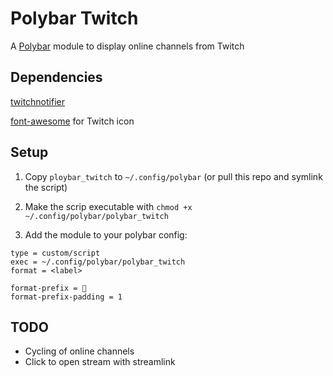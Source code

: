 # Polybar Twitch

A [Polybar](https://github.com/jaagr/polybar) module to display online channels from Twitch


## Dependencies

[twitchnotifier](https://github.com/GiedriusS/TwitchNotifier)

[font-awesome](https://fontawesome.com/) for Twitch icon

## Setup

1. Copy `ploybar_twitch` to `~/.config/polybar` (or pull this repo and symlink the script)

2. Make the scrip executable with `chmod +x ~/.config/polybar/polybar_twitch`

3. Add the module to your polybar config:

```[module/twitch]
type = custom/script
exec = ~/.config/polybar/polybar_twitch
format = <label>

format-prefix = 
format-prefix-padding = 1
```

## TODO

- Cycling of online channels
- Click to open stream with streamlink 



